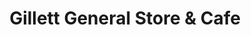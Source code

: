 ---
title: "Gillett General Store & Cafe"
url: /gillett/gillett-general-store-und-cafe/
shop: Lebensmittel
---